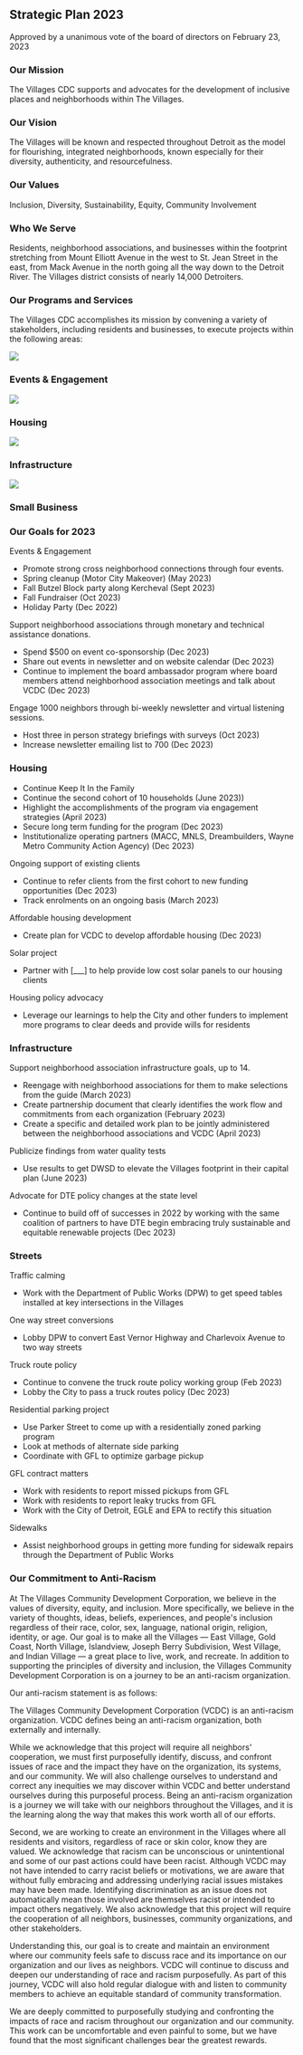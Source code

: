 ## Strategic Plan 2023

Approved by a unanimous vote of the board of directors on February 23, 2023

### Our Mission

The Villages CDC supports and advocates for the development of inclusive places and neighborhoods within The Villages.

### Our Vision

The Villages will be known and respected throughout Detroit as the model for flourishing, integrated neighborhoods, known especially for their diversity, authenticity, and resourcefulness.

### Our Values

Inclusion, Diversity, Sustainability, Equity, Community Involvement

### Who We Serve

Residents, neighborhood associations, and businesses within the footprint stretching from Mount Elliott Avenue in the west to St. Jean Street in the east, from Mack Avenue in the north going all the way down to the Detroit River. The Villages district consists of nearly 14,000 Detroiters.

### Our Programs and Services

The Villages CDC accomplishes its mission by convening a variety of stakeholders, including residents and businesses, to execute projects within the following areas:

<div class="two-600 what-we-do">
	<div class="card">
		<div class="content">
			<img src="/@/assets/focus/events.svg">
			<h3>Events & Engagement</h3>
		</div>
	</div>
	<div class="card">
		<div class="content">
			<img src="/@/assets/focus/housing.svg">
			<h3>Housing</h3>
		</div>
	</div>
	<div class="card">
		<div class="content">
			<img src="/@/assets/focus/infrastructure.svg">
			<h3>Infrastructure</h3>
		</div>
	</div>
	<div class="card">
		<div class="content">
			<img src="/@/assets/focus/business.svg">
			<h3>Small Business</h3>
		</div>
	</div>
</div>

### Our Goals for 2023

Events & Engagement

- Promote strong cross neighborhood connections through four events.
- Spring cleanup (Motor City Makeover) (May 2023)
- Fall Butzel Block party along Kercheval (Sept 2023)
- Fall Fundraiser (Oct 2023)
- Holiday Party (Dec 2022)

Support neighborhood associations through monetary and technical assistance donations.

- Spend $500 on event co-sponsorship (Dec 2023)
- Share out events in newsletter and on website calendar (Dec 2023)
- Continue to implement the board ambassador program where board members attend neighborhood association meetings and talk about VCDC (Dec 2023)

Engage 1000 neighbors through bi-weekly newsletter and virtual listening sessions.

- Host three in person strategy briefings with surveys (Oct 2023)
- Increase newsletter emailing list to 700 (Dec 2023)

### Housing

- Continue Keep It In the Family
- Continue the second cohort of 10 households (June 2023))
- Highlight the accomplishments of the program via engagement strategies (April 2023)
- Secure long term funding for the program (Dec 2023)
- Institutionalize operating partners (MACC, MNLS, Dreambuilders, Wayne Metro Community Action Agency) (Dec 2023)

Ongoing support of existing clients

- Continue to refer clients from the first cohort to new funding opportunities (Dec 2023)
- Track enrolments on an ongoing basis (March 2023)

Affordable housing development

- Create plan for VCDC to develop affordable housing (Dec 2023)

Solar project

- Partner with [___] to help provide low cost solar panels to our housing clients

Housing policy advocacy

- Leverage our learnings to help the City and other funders to implement more programs to clear deeds and provide wills for residents

### Infrastructure

Support neighborhood association infrastructure goals, up to 14.

- Reengage with neighborhood associations for them to make selections from the guide (March 2023)
- Create partnership document that clearly identifies the work flow and commitments from each organization (February 2023)
- Create a specific and detailed work plan to be jointly administered between the neighborhood associations and VCDC (April 2023)

Publicize findings from water quality tests

- Use results to get DWSD to elevate the Villages footprint in their capital plan (June 2023)

Advocate for DTE policy changes at the state level

- Continue to build off of successes in 2022 by working with the same coalition of partners to have DTE begin embracing truly sustainable and equitable renewable projects (Dec 2023)

### Streets

Traffic calming

- Work with the Department of Public Works (DPW) to get speed tables installed at key intersections in the Villages

One way street conversions

- Lobby DPW to convert East Vernor Highway and Charlevoix Avenue to two way streets

Truck route policy

- Continue to convene the truck route policy working group (Feb 2023)
- Lobby the City to pass a truck routes policy (Dec 2023)

Residential parking project

- Use Parker Street to come up with a residentially zoned parking program
- Look at methods of alternate side parking
- Coordinate with GFL to optimize garbage pickup

GFL contract matters

- Work with residents to report missed pickups from GFL
- Work with residents to report leaky trucks from GFL
- Work with the City of Detroit, EGLE and EPA to rectify this situation

Sidewalks

- Assist neighborhood groups in getting more funding for sidewalk repairs through the Department of Public Works

### Our Commitment to Anti-Racism

At The Villages Community Development Corporation, we believe in the values of diversity, equity, and inclusion. More specifically, we believe in the variety of thoughts, ideas, beliefs, experiences, and people's inclusion regardless of their race, color, sex, language, national origin, religion, identity, or age. Our goal is to make all the Villages — East Village, Gold Coast, North Village, Islandview, Joseph Berry Subdivision, West Village, and Indian Village — a great place to live, work, and recreate. In addition to supporting the principles of diversity and inclusion, the Villages Community Development Corporation is on a journey to be an anti-racism organization.

Our anti-racism statement is as follows:

The Villages Community Development Corporation (VCDC) is an anti-racism organization. VCDC defines being an anti-racism organization, both externally and internally.

While we acknowledge that this project will require all neighbors' cooperation, we must first purposefully identify, discuss, and confront issues of race and the impact they have on the organization, its systems, and our community. We will also challenge ourselves to understand and correct any inequities we may discover within VCDC and better understand ourselves during this purposeful process. Being an anti-racism organization is a journey we will take with our neighbors throughout the Villages, and it is the learning along the way that makes this work worth all of our efforts.

Second, we are working to create an environment in the Villages where all residents and visitors, regardless of race or skin color, know they are valued. We acknowledge that racism can be unconscious or unintentional and some of our past actions could have been racist. Although VCDC may not have intended to carry racist beliefs or motivations, we are aware that without fully embracing and addressing underlying racial issues mistakes may have been made. Identifying discrimination as an issue does not automatically mean those involved are themselves racist or intended to impact others negatively. We also acknowledge that this project will require the cooperation of all neighbors, businesses, community organizations, and other stakeholders.

Understanding this, our goal is to create and maintain an environment where our community feels safe to discuss race and its importance on our organization and our lives as neighbors. VCDC will continue to discuss and deepen our understanding of race and racism purposefully. As part of this journey, VCDC will also hold regular dialogue with and listen to community members to achieve an equitable standard of community transformation.

We are deeply committed to purposefully studying and confronting the impacts of race and racism throughout our organization and our community. This work can be uncomfortable and even painful to some, but we have found that the most significant challenges bear the greatest rewards.
